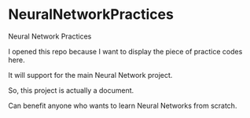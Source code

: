 # NeuralNetworkPractices
Neural Network Practices

I opened this repo because I want to display the piece of practice codes here. 

It will support for the main Neural Network project.

So, this project is actually a document. 

Can benefit anyone who wants to learn Neural Networks from scratch.

